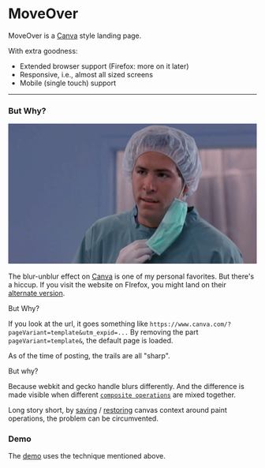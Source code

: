 # MoveOver

MoveOver is a [Canva](https://www.canva.com) style landing page.

With extra goodness:

* Extended browser support (Firefox: more on it later)
* Responsive, i.e., almost all sized screens
* Mobile (single touch) support

---

### But Why?

![But Why?](but-why.gif)

The blur-unblur effect on [Canva](https://www.canva.com) is one of my personal favorites. But there's a hiccup. If you visit the website on FIrefox, you might land on their [alternate version](https://www.canva.com/?pageVariant=template).

But Why?

If you look at the url, it goes something like
`https://www.canva.com/?pageVariant=template&utm_expid=...`
By removing the part `pageVariant=template&`, the default page is loaded.

As of the time of posting, the trails are all "sharp".

But why?

Because webkit and gecko handle blurs differently. And the difference is made visible when different [`composite operations`](https://developer.mozilla.org/en-US/docs/Web/API/CanvasRenderingContext2D/globalCompositeOperation) are mixed together.

Long story short, by
[saving](https://developer.mozilla.org/en-US/docs/Web/API/CanvasRenderingContext2D/save)
/
[restoring](https://developer.mozilla.org/en-US/docs/Web/API/CanvasRenderingContext2D/restore)
canvas context around paint operations, the problem can be circumvented.

### Demo

The [demo](https://zhirzh.github.io/moveover/dist) uses the technique mentioned above.
